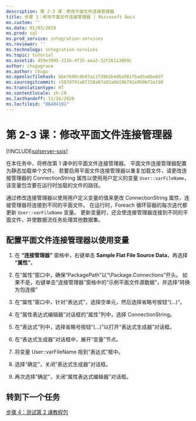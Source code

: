 ```yaml
---
description: 第 2-3 课：修改平面文件连接管理器
title: 步骤 3：修改平面文件连接管理器 | Microsoft Docs
ms.custom: ''
ms.date: 01/03/2019
ms.prod: sql
ms.prod_service: integration-services
ms.reviewer: ''
ms.technology: integration-services
ms.topic: tutorial
ms.assetid: 459e3995-2116-4f15-aaa2-32f26113869c
author: chugugrace
ms.author: chugu
ms.openlocfilehash: bbe7698c4b97a11fd9b2b4dba581fbad5a8be8df
ms.sourcegitcommit: c5078791a07330a87a92abb19b791e950672e198
ms.translationtype: HT
ms.contentlocale: zh-CN
ms.lasthandoff: 11/26/2020
ms.locfileid: "88484101"
---
```

# <a name="lesson-2-3-modify-the-flat-file-connection-manager"></a>第 2-3 课：修改平面文件连接管理器

[!INCLUDE[sqlserver-ssis](../includes/applies-to-version/sqlserver-ssis.md)]

在本任务中，将修改第 1 课中的平面文件连接管理器。 平面文件连接管理器配置为静态加载单个文件。 若要启用平面文件连接管理器以重复加载文件，请更改连接管理器的 ConnectionString 属性以使用用户定义的变量 `User::varFileName`，该变量包含要在运行时加载的文件的路径。  
  
通过修改连接管理器以使用用户定义变量的值来更改 ConnectionString 属性，连接管理器将连接到不同的平面文件。 在运行时，Foreach 循环容器的每次迭代都更新 `User::varFileName` 变量。 更新变量时，还会使连接管理器连接到不同的平面文件，并使数据流任务处理其他数据集。  
  
## <a name="configure-the-flat-file-connection-manager-to-use-a-variable"></a>配置平面文件连接管理器以使用变量  
  
1.  在 **“连接管理器”** 窗格中，右键单击 **Sample Flat File Source Data**，再选择 **“属性”**。  

2.  在“属性”窗口中，确保“PackagePath”以“\Package.Connections”开头。 如果不是，右键单击“连接管理器”窗格中的“示例平面文件源数据”，并选择“转换为包连接”
  
3.  在“属性”窗口中，针对“表达式”，选择空单元，然后选择省略号按钮“(…)”。  
  
4.  在“属性表达式编辑器”对话框的“属性”列中，选择 ConnectionString。  
  
5.  在“表达式”列中，选择省略号按钮“(…)”以打开“表达式生成器”对话框。  
  
6.  在“表达式生成器”对话框中，展开“变量”节点。  
  
7.  将变量 User::varFileName 拖到“表达式”框中。  
  
8.  选择“确定”，关闭“表达式生成器”对话框。  
  
9.  再次选择“确定”，关闭“属性表达式编辑器”对话框。  
  
## <a name="go-to-next-task"></a>转到下一个任务  
[步骤 4：测试第 2 课教程包](../integration-services/lesson-2-4-testing-the-lesson-2-tutorial-package.md)  
  
  
  
